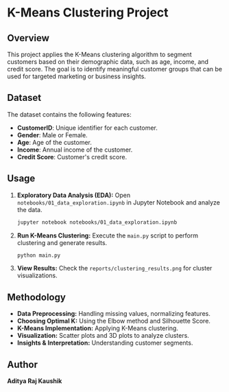 # K-Means Clustering Project

## Overview

This project applies the K-Means clustering algorithm to segment customers based on their demographic data, such as age, income, and credit score. The goal is to identify meaningful customer groups that can be used for targeted marketing or business insights.

## Dataset

The dataset contains the following features:

- **CustomerID**: Unique identifier for each customer.
- **Gender**: Male or Female.
- **Age**: Age of the customer.
- **Income**: Annual income of the customer.
- **Credit Score**: Customer's credit score.

## Usage

1. **Exploratory Data Analysis (EDA):**
   Open `notebooks/01_data_exploration.ipynb` in Jupyter Notebook and analyze the data.

   ```sh
   jupyter notebook notebooks/01_data_exploration.ipynb
   ```

2. **Run K-Means Clustering:**
   Execute the `main.py` script to perform clustering and generate results.

   ```sh
   python main.py
   ```

3. **View Results:**
   Check the `reports/clustering_results.png` for cluster visualizations.

## Methodology

- **Data Preprocessing:** Handling missing values, normalizing features.
- **Choosing Optimal K:** Using the Elbow method and Silhouette Score.
- **K-Means Implementation:** Applying K-Means clustering.
- **Visualization:** Scatter plots and 3D plots to analyze clusters.
- **Insights & Interpretation:** Understanding customer segments.

## Author

**Aditya Raj Kaushik**

